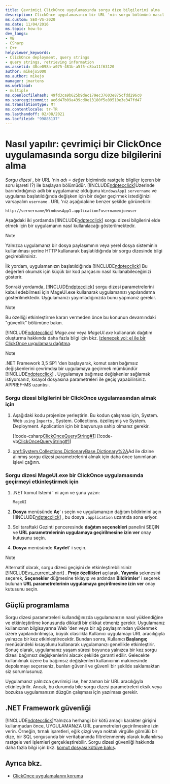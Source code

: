 ```yaml
---
title: Çevrimiçi ClickOnce uygulamasında sorgu dize bilgilerini alma
description: ClickOnce uygulamasının bir URL 'nin sorgu bölümünü nasıl okuyabileceğinizi ve Query dize parametrelerini kabul edecek şekilde uygulamanızı yapılandırmak için MageUI 'yi nasıl kullanacağınızı öğrenin.
ms.custom: SEO-VS-2020
ms.date: 11/04/2016
ms.topic: how-to
dev_langs:
- VB
- CSharp
- C++
helpviewer_keywords:
- ClickOnce deployment, query strings
- query strings, retrieving information
ms.assetid: 48ce098a-a075-481b-a5f5-c8ba11f63120
author: mikejo5000
ms.author: mikejo
manager: jmartens
ms.workload:
- multiple
ms.openlocfilehash: 49fd3ca9b625b9dec179ec37603e875cfdd296c0
ms.sourcegitcommit: ae6d47b09a439cd0e13180f5e89510e3e347fd47
ms.translationtype: MT
ms.contentlocale: tr-TR
ms.lasthandoff: 02/08/2021
ms.locfileid: "99885137"
---
```

# <a name="how-to-retrieve-query-string-information-in-an-online-clickonce-application"></a>Nasıl yapılır: çevrimiçi bir ClickOnce uygulamasında sorgu dize bilgilerini alma
*Sorgu dizesi* , bir URL 'nin *adı = değer* biçiminde rastgele bilgiler içeren bir soru işareti (?) ile başlayan bölümüdür. [!INCLUDE[ndptecclick](../deployment/includes/ndptecclick_md.md)]Üzerinde barındırdığınızı adlı bir uygulamanız olduğunu `WindowsApp1` `servername` ve uygulama başlatıldığında değişken için bir değer geçirmek istediğinizi varsayalım `username` . URL 'niz aşağıdakine benzer şekilde görünebilir:

 `http://servername/WindowsApp1.application?username=joeuser`

 Aşağıdaki iki yordamda [!INCLUDE[ndptecclick](../deployment/includes/ndptecclick_md.md)] sorgu dizesi bilgilerini elde etmek için bir uygulamanın nasıl kullanılacağı gösterilmektedir.

> [!NOTE]
> Yalnızca uygulamanız bir dosya paylaşımının veya yerel dosya sisteminin kullanılması yerine HTTP kullanarak başlatıldığında bir sorgu dizesinde bilgi geçirebilirsiniz.

 İlk yordam, uygulamanızın başlatıldığında [!INCLUDE[ndptecclick](../deployment/includes/ndptecclick_md.md)] Bu değerleri okumak için küçük bir kod parçasını nasıl kullanabileceğinizi gösterir.

 Sonraki yordamda, [!INCLUDE[ndptecclick](../deployment/includes/ndptecclick_md.md)] sorgu dizesi parametrelerini kabul edebilmesi için MageUI.exe kullanarak uygulamanızı yapılandırma gösterilmektedir. Uygulamanızı yayımladığınızda bunu yapmanız gerekir.

> [!NOTE]
> Bu özelliği etkinleştirme kararı vermeden önce bu konunun devamındaki "güvenlik" bölümüne bakın.

 [!INCLUDE[ndptecclick](../deployment/includes/ndptecclick_md.md)] *Mage.exe* veya *MageUI.exe* kullanarak dağıtım oluşturma hakkında daha fazla bilgi için bkz. [Izlenecek yol: el ile bir ClickOnce uygulaması dağıtma](../deployment/walkthrough-manually-deploying-a-clickonce-application.md).

> [!NOTE]
> .NET Framework 3,5 SP1 'den başlayarak, komut satırı bağımsız değişkenlerini çevrimdışı bir uygulamaya geçirmek mümkündür [!INCLUDE[ndptecclick](../deployment/includes/ndptecclick_md.md)] . Uygulamaya bağımsız değişkenler sağlamak istiyorsanız, kısayol dosyasına parametreleri ile geçiş yapabilirsiniz. APPREF-MS uzantısı.

### <a name="to-obtain-query-string-information-from-a-clickonce-application"></a>Sorgu dizesi bilgilerini bir ClickOnce uygulamasından almak için

1. Aşağıdaki kodu projenize yerleştirin. Bu kodun çalışması için, System. Web `using` `Imports` , System. Collections. özelleşmiş ve System. Deployment. Application için bir başvuruya sahip olmanız gerekir.

     [!code-csharp[ClickOnceQueryString#1](../deployment/codesnippet/CSharp/how-to-retrieve-query-string-information-in-an-online-clickonce-application_1.cs)]
     [!code-vb[ClickOnceQueryString#1](../deployment/codesnippet/VisualBasic/how-to-retrieve-query-string-information-in-an-online-clickonce-application_1.vb)]

2. <xref:System.Collections.DictionaryBase.Dictionary%2A>Ad ile dizine alınmış sorgu dizesi parametrelerini almak için daha önce tanımlanan işlevi çağırın.

### <a name="to-enable-query-string-passing-in-a-clickonce-application-with-mageuiexe"></a>Sorgu dizesi MageUI.exe bir ClickOnce uygulamasında geçirmeyi etkinleştirmek için

1. .NET komut Istemi ' ni açın ve şunu yazın:

   ```cmd
   MageUI
   ```

2. **Dosya** menüsünde **Aç**' ı seçin ve uygulamanızın dağıtım bildirimini açın [!INCLUDE[ndptecclick](../deployment/includes/ndptecclick_md.md)] , bu dosya `.application` uzantıda sona eriyor.

3. Sol taraftaki Gezinti penceresinde **dağıtım seçenekleri** panelini SEÇIN ve **URL parametrelerinin uygulamaya geçirilmesine izin ver** onay kutusunu seçin.

4. **Dosya** menüsünde **Kaydet**' i seçin.

> [!NOTE]
> Alternatif olarak, sorgu dizesi geçişini de etkinleştirebilirsiniz [!INCLUDE[vs_current_short](../code-quality/includes/vs_current_short_md.md)] . **Proje özellikleri** açılarak, **Yayımla** sekmesini seçerek, **Seçenekler** düğmesine tıklayıp ve ardından **Bildirimler**' i seçerek bulunan **URL parametrelerinin uygulamaya geçirilmesine izin ver** onay kutusunu seçin.

## <a name="robust-programming"></a>Güçlü programlama
 Sorgu dizesi parametreleri kullandığınızda uygulamanızın nasıl yüklendiğine ve etkinleştirilme konusunda dikkatli bir dikkat etmeniz gerekir. Uygulamanız kullanıcının bilgisayarına Web 'den veya bir ağ paylaşımından yüklenmek üzere yapılandırılmışsa, büyük olasılıkla Kullanıcı uygulamayı URL aracılığıyla yalnızca bir kez etkinleştirecektir. Bundan sonra, Kullanıcı **Başlangıç** menüsündeki kısayolunu kullanarak uygulamanızı genellikle etkinleştirir. Sonuç olarak, uygulamanız yaşam süresi boyunca yalnızca bir kez sorgu dizesi bağımsız değişkenlerini alacak şekilde garanti edilir. Gelecekte kullanılmak üzere bu bağımsız değişkenleri kullanıcının makinesinde depolamayı seçerseniz, bunları güvenli ve güvenli bir şekilde saklamaktan siz sorumlusunuz.

 Uygulamanız yalnızca çevrimiçi ise, her zaman bir URL aracılığıyla etkinleştirilir. Ancak, bu durumda bile sorgu dizesi parametreleri eksik veya bozuksa uygulamanızın düzgün çalışması için yazılması gerekir.

## <a name="net-framework-security"></a>.NET Framework güvenliği
 [!INCLUDE[ndptecclick](../deployment/includes/ndptecclick_md.md)]Yalnızca herhangi bir kötü amaçlı karakter girişini kullanmadan önce, UYGULAMANıZA URL parametreleri geçirilmesine izin verin. Örneğin, tırnak işaretleri, eğik çizgi veya noktalı virgülle gömülü bir dize, bir SQL sorgusunda bir veritabanında filtrelenmemiş olarak kullanılırsa rastgele veri işlemleri gerçekleştirebilir. Sorgu dizesi güvenliği hakkında daha fazla bilgi için bkz. [komut dosyası kötüye bakış](/previous-versions/w1sw53ds(v=vs.140)).

## <a name="see-also"></a>Ayrıca bkz.
- [ClickOnce uygulamalarını koruma](../deployment/securing-clickonce-applications.md)